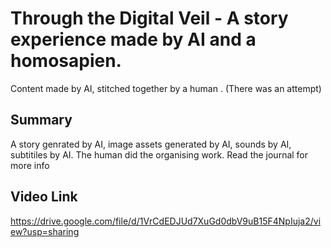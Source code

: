 # Through the Digital Veil - A story experience made by AI and a homosapien.
Content made by AI, stitched together by a human . (There was an attempt)


## Summary
A story genrated by AI, image assets generated by AI, sounds by AI, subtitiles by AI. The human did the organising work.
Read the journal for more info

## Video Link
https://drive.google.com/file/d/1VrCdEDJUd7XuGd0dbV9uB15F4NpIuja2/view?usp=sharing






